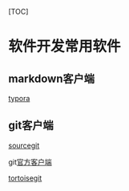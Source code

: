 [TOC]

# 软件开发常用软件

## markdown客户端

[typora](https://typora.io/)

## git客户端

[sourcegit](https://gitee.com/sourcegit/SourceGit/releases/)

git[官方客户端](https://git-scm.com/downloads)

[tortoisegit](https://tortoisegit.org/)

